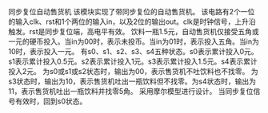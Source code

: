 同步复位自动售货机
该模块实现了带同步复位的自动售货机。
该电路有2个一位的输入clk、rst和1个两位的输入in，以及2位的输出out。clk是时钟信号，上升沿触发。rst是同步复位端，高电平有效。
饮料一瓶1.5元，自动售货机仅接受五角或一元的硬币投入。当in为00时，表示未投币。当in为01时，表示投入五角。当in为10时，表示投入一元。
有s0、s1、s2、s3、s4五种状态。s0表示累计投入0元。s1表示累计投入0.5元。s2表示累计投入1元。s3表示累计投入1.5元。s4表示累计投入2元。
为s0或s1或s2状态时，输出为00，表示售货机不吐饮料也不找零。
为s3状态时，输出为10，表示售货机吐出一瓶饮料但不找零。为s4状态时，输出为11，表示售货机吐出一瓶饮料并找零5角。
采用摩尔模型进行设计。
当同步复位信号有效时，回到s0状态。
